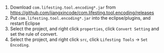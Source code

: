 1. Download `com.lifesting.tool.encoding*.jar` from https://github.com/jiangxincode/com.lifesting.tool.encoding/releases
2. Put `com.lifesting.tool.encoding*.jar` into the eclipse/plugins, and restart Eclipse
3. Select the project, and right click `properties`, click `Convert Setting` and set the rule of convert.
4. Select the project, and right click `src`, click `Lifesting Tools` -> `Set Encoding`.